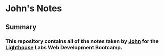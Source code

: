 # John's Notes
## Summary

### This repository contains all of the notes taken by [John](https://github.com/johnnyb88) for the [Lighthouse](https://www.lighthouselabs.ca/) Labs Web Development Bootcamp.